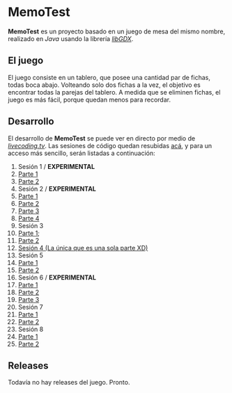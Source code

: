 # MemoTest
**MemoTest** es un proyecto basado en un juego de mesa del mismo nombre, realizado en *Java* usando la librería [*libGDX*](https://libgdx.badlogicgames.com/).
## El juego
El juego consiste en un tablero, que posee una cantidad par de fichas, todas boca abajo. Volteando solo dos fichas a la vez, el objetivo es encontrar todas la parejas del tablero. A medida que se eliminen fichas, el juego es más fácil, porque quedan menos para recordar.
## Desarrollo
El desarrollo de **MemoTest** se puede ver en directo por medio de [*livecoding.tv*](https://www.livecoding.tv/matiuri/). Las sesiones de código quedan resubidas [acá](https://www.livecoding.tv/matiuri/videos/), y para un acceso más sencillo, serán listadas a continuación:

1. Sesión 1 / **EXPERIMENTAL**
  1. [Parte 1](https://www.livecoding.tv/video/espeng-programando-un-memotest-1-2/)
  2. [Parte 2](https://www.livecoding.tv/video/espeng-programando-un-memotest-1-3/)
2. Sesión 2 / **EXPERIMENTAL**
  1. [Parte 1](https://www.livecoding.tv/video/espeng-programando-un-memotest-2-6/)
  2. [Parte 2](https://www.livecoding.tv/video/espeng-programando-un-memotest-2-7/)
  3. [Parte 3](https://www.livecoding.tv/video/espeng-programando-un-memotest-2-8/)
  4. [Parte 4](https://www.livecoding.tv/video/espeng-programando-un-memotest-2-9/)
3. Sesión 3
  1. [Parte 1](https://www.livecoding.tv/video/espeng-programando-un-memotest-3/);
  2. [Parte 2](https://www.livecoding.tv/video/espeng-programando-un-memotest-3-2/)
4. [Sesión 4 (La única que es una sola parte XD)](https://www.livecoding.tv/video/espeng-programando-un-memotest-4-16/)
5. Sesión 5
  1. [Parte 1](https://www.livecoding.tv/video/espeng-programando-un-memotest-5/)
  2. [Parte 2](https://www.livecoding.tv/video/espeng-programando-un-memotest-5-2/)
6. Sesión 6 / **EXPERIMENTAL**
  1. [Parte 1](https://www.livecoding.tv/video/espeng-programando-un-memotest-6-5/)
  2. [Parte 2](https://www.livecoding.tv/video/espeng-programando-un-memotest-6-6/)
  3. [Parte 3](https://www.livecoding.tv/video/espeng-programando-un-memotest-6-7/)
7. Sesión 7
  1. [Parte 1](https://www.livecoding.tv/video/espeng-programando-un-memotest-7/)
  2. [Parte 2](https://www.livecoding.tv/video/espeng-programando-un-memotest-7-2/)
8. Sesión 8
  1. [Parte 1](https://www.livecoding.tv/video/espeng-programando-un-memotest-8/)
  2. [Parte 2](https://www.livecoding.tv/video/espeng-programando-un-memotest-8-2/)

## Releases
Todavía no hay releases del juego. Pronto.
